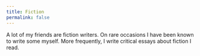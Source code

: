 ```yaml
---
title: Fiction
permalink: false
---
```


A lot of my friends are fiction writers. On rare occasions I have been
known to write some myself. More frequently, I write critical essays
about fiction I read.
